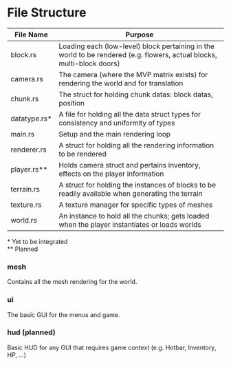 # File Structure
| File Name | Purpose |
|-----------|---------|
| block.rs | Loading each (low-level) block pertaining in the world to be rendered (e.g. flowers, actual blocks, multi-block doors) |
| camera.rs | The camera (where the MVP matrix exists) for rendering the world and for translation |
| chunk.rs | The struct for holding chunk datas: block datas, position |
| datatype.rs* | A file for holding all the data struct types for consistency and uniformity of types |
| main.rs | Setup and the main rendering loop |
| renderer.rs | A struct for holding all the rendering information to be rendered |
| player.rs**  | Holds camera struct and pertains inventory, effects on the player information  |
| terrain.rs | A struct for holding the instances of blocks to be readily available when generating the terrain |
| texture.rs | A texture manager for specific types of meshes |
| world.rs | An instance to hold all the chunks; gets loaded when the player instantiates or loads worlds |

\* Yet to be integrated  
\** Planned  

### mesh
Contains all the mesh rendering for the world.

### ui
The basic GUI for the menus and game.

### hud (planned)
Basic HUD for any GUI that requires game context 
(e.g. Hotbar, Inventory, HP, ...)
